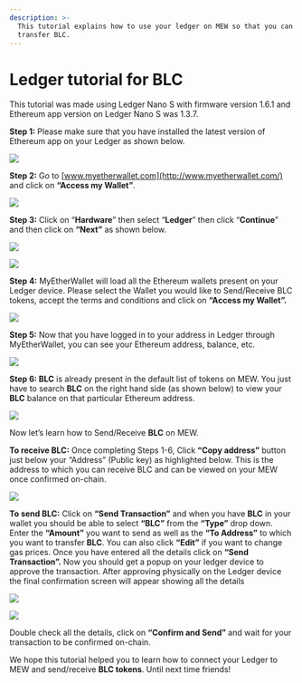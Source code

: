 ```yaml
---
description: >-
  This tutorial explains how to use your ledger on MEW so that you can vie and
  transfer BLC.
---
```


# Ledger tutorial for BLC

This tutorial was made using Ledger Nano S with firmware version 1.6.1 and Ethereum app version on Ledger Nano S was 1.3.7.

**Step 1:** Please make sure that you have installed the latest version of Ethereum app on your Ledger as shown below.

![](../../.gitbook/assets/1%20%281%29.png)

**Step 2:** Go to [www.myetherwallet.com](http://www.myetherwallet.com/) and click on **“Access my Wallet”**.

![](../../.gitbook/assets/2%20%281%29.png)

**Step 3:** Click on “**Hardware**” then select “**Ledger**” then click “**Continue**” and then click on **“Next”** as shown below.

![](../../.gitbook/assets/3%20%282%29.png)

![](../../.gitbook/assets/4%20%284%29.png)

**Step 4:** MyEtherWallet will load all the Ethereum wallets present on your Ledger device. Please select the Wallet you would like to Send/Receive BLC tokens, accept the terms and conditions and click on **“Access my Wallet”.**

![](../../.gitbook/assets/5.png)

**Step 5:** Now that you have logged in to your address in Ledger through MyEtherWallet, you can see your Ethereum address, balance, etc.

![](../../.gitbook/assets/6%20%282%29.png)

**Step 6: BLC** is already present in the default list of tokens on MEW. You just have to search **BLC** on the right hand side \(as shown below\) to view your **BLC** balance on that particular Ethereum address.

![](../../.gitbook/assets/7%20%281%29.png)

Now let’s learn how to Send/Receive **BLC** on MEW.

**To receive BLC:** Once completing Steps 1-6, Click **“Copy address”** button just below your “Address” \(Public key\) as highlighted below. This is the address to which you can receive BLC and can be viewed on your MEW once confirmed on-chain.

![](../../.gitbook/assets/8%20%282%29.png)

**To send BLC:** Click on **“Send Transaction”** and when you have **BLC** in your wallet you should be able to select **“BLC”** from the **“Type”** drop down. Enter the **“Amount”** you want to send as well as the **“To Address”** to which you want to transfer **BLC**. You can also click **“Edit”** if you want to change gas prices. Once you have entered all the details click on **“Send Transaction”.** Now you should get a popup on your ledger device to approve the transaction. After approving physically on the Ledger device the final confirmation screen will appear showing all the details

![](../../.gitbook/assets/9.png)

![](../../.gitbook/assets/10%20%282%29.png)

Double check all the details, click on **“Confirm and Send”** and wait for your transaction to be confirmed on-chain.

We hope this tutorial helped you to learn how to connect your Ledger to MEW and send/receive **BLC tokens**. Until next time friends!

